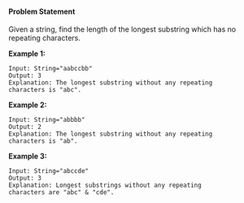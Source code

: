 #### Problem Statement

Given a string, find the length of the longest substring which has no repeating characters.

**Example 1:**

```text
Input: String="aabccbb"
Output: 3
Explanation: The longest substring without any repeating 
characters is "abc".
```

**Example 2:**

```text
Input: String="abbbb"
Output: 2
Explanation: The longest substring without any repeating 
characters is "ab".
```

**Example 3:**

```text
Input: String="abccde"
Output: 3
Explanation: Longest substrings without any repeating 
characters are "abc" & "cde".
```